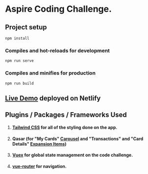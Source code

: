 # Aspire Coding Challenge.

## Project setup

```
npm install
```

### Compiles and hot-reloads for development

```
npm run serve
```

### Compiles and minifies for production

```
npm run build
```

## [Live Demo](https://admiring-ardinghelli-344283.netlify.app/#/) deployed on Netlify

## Plugins / Packages / Frameworks Used

1. #### [Tailwind CSS](https://tailwindcss.com/) for all of the styling done on the app.
2. #### Qasar (for "My Cards" [Carousel](https://quasar.dev/vue-components/carousel) and "Transactions" and "Card Details" [Expansion Items](https://quasar.dev/vue-components/expansion-item#introduction))

3. #### [Vuex](https://vuex.vuejs.org/) for global state management on the code challenge.
4. #### [vue-router](https://router.vuejs.org/) for navigation.
